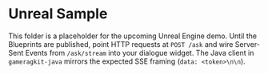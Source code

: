 # Unreal Sample

This folder is a placeholder for the upcoming Unreal Engine demo. Until the Blueprints are published, point HTTP requests at `POST /ask` and wire Server-Sent Events from `/ask/stream` into your dialogue widget. The Java client in `gameragkit-java` mirrors the expected SSE framing (`data: <token>\n\n`).
